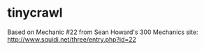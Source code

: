 tinycrawl
=========

Based on Mechanic #22 from Sean Howard's 300 Mechanics site: http://www.squidi.net/three/entry.php?id=22
